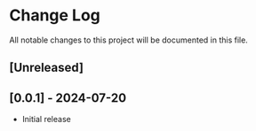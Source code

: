 # Change Log

All notable changes to this project will be documented in this file.

## [Unreleased]


## [0.0.1] - 2024-07-20

- Initial release
